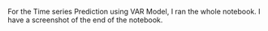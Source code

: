 For the Time series Prediction using VAR Model, I ran the whole notebook. I have a screenshot of the end of the notebook.

